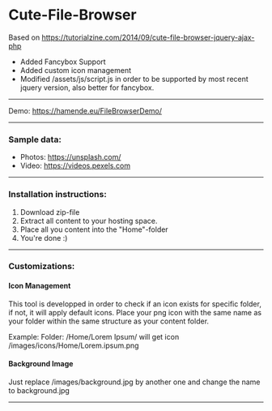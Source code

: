 # Cute-File-Browser
Based on https://tutorialzine.com/2014/09/cute-file-browser-jquery-ajax-php
- Added Fancybox Support
- Added custom icon management
- Modified  /assets/js/script.js in order to be supported by most recent jquery version, also better for fancybox. 
 
-----

Demo: https://hamende.eu/FileBrowserDemo/

-----

###  Sample data:
  - Photos: <a href="https://unsplash.com/" target="_blank">https://unsplash.com/</a>
  - Video: <a href="https://videos.pexels.com" target="_blank">https://videos.pexels.com</a>

-----

###  Installation instructions:
1. Download zip-file
2. Extract all content to your hosting space. 
3. Place all you content into the "Home"-folder
4. You're done :)

-----
###  Customizations:

#### Icon Management
This tool is developped in order to check if an icon exists for specific folder, if not, it will apply default icons. 
Place your png icon with the same name as your folder within the same structure as your content folder. 

Example:
Folder: /Home/Lorem Ipsum/ will get icon /images/icons/Home/Lorem.ipsum.png

#### Background Image
Just replace /images/background.jpg by another one and change the name to background.jpg

-----
